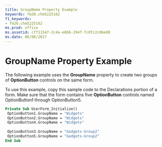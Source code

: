 ```yaml
---
title: GroupName Property Example
keywords: fm20.chm5225162
f1_keywords:
- fm20.chm5225162
ms.prod: office
ms.assetid: cff11547-2c4a-e8b6-294f-fc0fc2c06e88
ms.date: 06/08/2017
---
```



# GroupName Property Example

The following example uses the **GroupName** property to create two groups of **OptionButton** controls on the same form.

To use this example, copy this sample code to the Declarations portion of a form. Make sure that the form contains five **OptionButton** controls named OptionButton1 through OptionButton5.



```vb
Private Sub UserForm_Initialize() 
 OptionButton1.GroupName = "Widgets" 
 OptionButton2.GroupName = "Widgets" 
 OptionButton4.GroupName = "Widgets" 
 
 OptionButton3.GroupName = "Gadgets-Group2" 
 OptionButton5.GroupName = "Gadgets-Group2" 
End Sub
```


